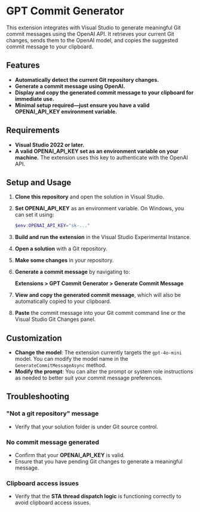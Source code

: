 # GPT Commit Generator

This extension integrates with Visual Studio to generate meaningful Git commit messages using the OpenAI API. It retrieves your current Git changes, sends them to the OpenAI model, and copies the suggested commit message to your clipboard.

## Features
- **Automatically detect the current Git repository changes.**
- **Generate a commit message using OpenAI.**
- **Display and copy the generated commit message to your clipboard for immediate use.**
- **Minimal setup required—just ensure you have a valid OPENAI_API_KEY environment variable.**

## Requirements
- **Visual Studio 2022 or later.**
- **A valid OPENAI_API_KEY set as an environment variable on your machine.** The extension uses this key to authenticate with the OpenAI API.

## Setup and Usage

1. **Clone this repository** and open the solution in Visual Studio.
2. **Set OPENAI_API_KEY** as an environment variable. On Windows, you can set it using:

   ```powershell
   $env:OPENAI_API_KEY="sk-..."
   ```
3. **Build and run the extension** in the Visual Studio Experimental Instance.
4. **Open a solution** with a Git repository.
5. **Make some changes** in your repository.
6. **Generate a commit message** by navigating to:

   **Extensions > GPT Commit Generator > Generate Commit Message**
7. **View and copy the generated commit message**, which will also be automatically copied to your clipboard.
8. **Paste** the commit message into your Git commit command line or the Visual Studio Git Changes panel.

## Customization
- **Change the model**: The extension currently targets the `gpt-4o-mini` model. You can modify the model name in the `GenerateCommitMessageAsync` method.
- **Modify the prompt**: You can alter the prompt or system role instructions as needed to better suit your commit message preferences.

## Troubleshooting

### "Not a git repository" message
- Verify that your solution folder is under Git source control.

### No commit message generated
- Confirm that your **OPENAI_API_KEY** is valid.
- Ensure that you have pending Git changes to generate a meaningful message.

### Clipboard access issues
- Verify that the **STA thread dispatch logic** is functioning correctly to avoid clipboard access issues.
